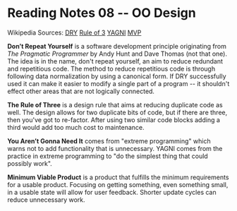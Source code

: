 # Reading Notes 08 -- OO Design

Wikipedia Sources:
[DRY](https://en.wikipedia.org/wiki/Don%27t_repeat_yourself)
[Rule of 3](https://en.wikipedia.org/wiki/Rule_of_three_(computer_programming))
[YAGNI](https://en.wikipedia.org/wiki/You_aren%27t_gonna_need_it)
[MVP](https://en.wikipedia.org/wiki/Minimum_viable_product)


**Don’t Repeat Yourself** is a software development principle originating from *The Pragmatic Programmer* by Andy Hunt and Dave Thomas (not that one).
The idea is in the name, don't repeat yourself, an aim to reduce redundant and repetitious code. The method to reduce repetitious code is through following data normalization by using a canonical form. If DRY successfully used it can make it easier to modify a single part of a program -- it shouldn't effect other areas that are not logically connected.

**The Rule of Three** is a design rule that aims at reducing duplicate code as well. The design allows for two duplicate bits of code, but if there are three, then you've got to re-factor. After using two similar code blocks adding a third would add too much cost to maintenance.

**You Aren’t Gonna Need It** comes from "extreme programming" which warns not to add functionality that is unnecessary. YAGNI comes from the practice in extreme programming to "do the simplest thing that could possibly work".

**Minimum Viable Product** is a product that fulfills the minimum requirements for a usable product. Focusing on getting something, even something small, in a usable state will allow for user feedback. Shorter update cycles can reduce unnecessary work.

